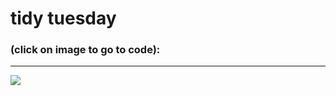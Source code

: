 # tidy tuesday

### (click on image to go to code): <br>
---
<div class="row"> 
  <div class="column">
	<a href="tidytues/R/2022/week23-pride.R"><img src="tidytues/plots/week23_pride.png"></a>
  </div>
</div>

